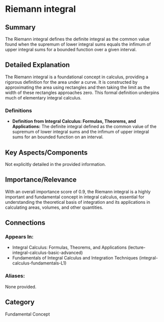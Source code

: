 # Riemann integral

## Summary
The Riemann integral defines the definite integral as the common value found when the supremum of lower integral sums equals the infimum of upper integral sums for a bounded function over a given interval.

## Detailed Explanation
The Riemann integral is a foundational concept in calculus, providing a rigorous definition for the area under a curve. It is constructed by approximating the area using rectangles and then taking the limit as the width of these rectangles approaches zero. This formal definition underpins much of elementary integral calculus.

### Definitions
*   **Definition from Integral Calculus: Formulas, Theorems, and Applications:** The definite integral defined as the common value of the supremum of lower integral sums and the infimum of upper integral sums for an bounded function on an interval.

## Key Aspects/Components
Not explicitly detailed in the provided information.

## Importance/Relevance
With an overall importance score of 0.9, the Riemann integral is a highly important and fundamental concept in integral calculus, essential for understanding the theoretical basis of integration and its applications in calculating areas, volumes, and other quantities.

## Connections
### Appears In:
*   Integral Calculus: Formulas, Theorems, and Applications (lecture-integral-calculus-basic-advanced)
*   Fundamentals of Integral Calculus and Integration Techniques (integral-calculus-fundamentals-L1)

### Aliases:
None provided.

## Category
Fundamental Concept